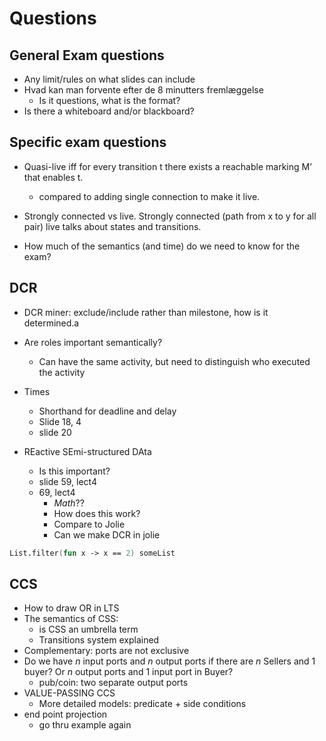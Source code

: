 # Questions

## General Exam questions
* Any limit/rules on what slides can include
* Hvad kan man forvente efter de 8 minutters fremlæggelse
  * Is it questions, what is the format?
* Is there a whiteboard and/or blackboard?

## Specific exam questions
* Quasi-live iff for every transition t there exists a reachable marking M’ that enables t.
  * compared to adding single connection to make it live.
* Strongly connected vs live. Strongly connected (path from x to y for all pair) live talks about states and transitions.

* How much of the semantics (and time) do we need to know for the exam?


## DCR
* DCR miner: exclude/include rather than milestone, how is it determined.a
* Are roles important semantically?
  * Can have the same activity, but need to distinguish who executed the activity
* Times
  * Shorthand for deadline and delay
  * Slide 18, 4
  * slide 20

* REactive SEmi-structured DAta
  * Is this important?
  * slide 59, lect4
  * 69, lect4
    * $Math$??
    * How does this work?
    * Compare to Jolie
    * Can we make DCR in jolie

```fsharp
List.filter(fun x -> x == 2) someList
```

## CCS

* How to draw OR in LTS
* The semantics of CSS:
  * is CSS an umbrella term
  * Transitions system explained
* Complementary: ports are not exclusive
* Do we have $n$ input ports and $n$ output ports if there are $n$ Sellers and 1 buyer? Or $n$ output ports and $1$ input port in Buyer?
  * pub/coin: two separate output ports
* VALUE-PASSING CCS
  * More detailed models: predicate + side conditions
* end point projection
  * go thru example again
